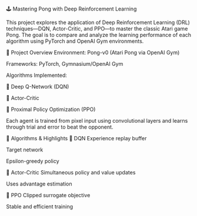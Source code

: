 🕹️ Mastering Pong with Deep Reinforcement Learning

This project explores the application of Deep Reinforcement Learning (DRL) techniques—DQN, Actor-Critic, and PPO—to master the classic Atari game Pong. The goal is to compare and analyze the learning performance of each algorithm using PyTorch and OpenAI Gym environments.

📌 Project Overview
Environment: Pong-v0 (Atari Pong via OpenAI Gym)

Frameworks: PyTorch, Gymnasium/OpenAI Gym

Algorithms Implemented:


🎯 Deep Q-Network (DQN)

🧠 Actor-Critic

🔁 Proximal Policy Optimization (PPO)

Each agent is trained from pixel input using convolutional layers and learns through trial and error to beat the opponent.


🧠 Algorithms & Highlights
🔹 DQN
Experience replay buffer

Target network

Epsilon-greedy policy

🔹 Actor-Critic
Simultaneous policy and value updates

Uses advantage estimation

🔹 PPO
Clipped surrogate objective

Stable and efficient training
